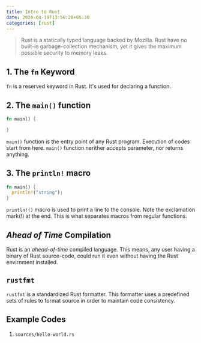 ```yaml
---
title: Intro to Rust
date: 2020-04-19T13:56:28+05:30
categories: [rust]
---
```


> Rust is a statically typed language backed by Mozilla. Rust have no built-in garbage-collection mechanism, yet it gives the maximum possible security to memory leaks.

## 1. The `fn` Keyword

`fn` is a reserved keyword in Rust. It's used for declaring a function.

## 2. The `main()` function

```rs
fn main() {

}
```

`main()` function is the entry point of any Rust program. Execution of codes start from here. `main()` function nerither accepts parameter, nor returns anything.

## 3. The `println!` macro

```rs
fn main() {
  println!("string");
}
```

`println!()` macro is used to print a line to the console. Note the exclamation mark(!) at the end. This is what separates macros from regular functions.

## _Ahead of Time_ Compilation

Rust is an _ahead-of-time_ compiled language. This means, any user having a binary of Rust source-code, could run it even without having the Rust envirnment installed.

## `rustfmt`

`rustfmt` is a standardized Rust formatter. This formatter uses a predefined sets of rules to format source in order to maintain code consistency.

## Example Codes

1. `sources/hello-world.rs`
